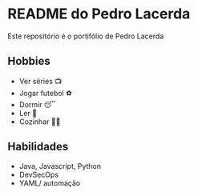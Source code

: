 # README do Pedro Lacerda

Este repositório é o portifólio de Pedro Lacerda

## Hobbies

- Ver séries 📺
- Jogar futebol ⚽
- Dormir 😴
- Ler 📗
- Cozinhar 🧑‍🍳 

## Habilidades

- Java, Javascript, Python
- DevSecOps
- YAML/ automação

